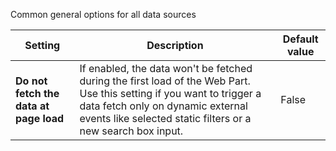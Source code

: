 Common general options for all data sources

| Setting | Description | Default value |
| --------| ----------- |---------------|
| **Do not fetch the data at page load** | If enabled, the data won't be fetched during the first load of the Web Part. Use this setting if you want to trigger a data fetch only on dynamic external events like selected static filters or a new search box input. | False